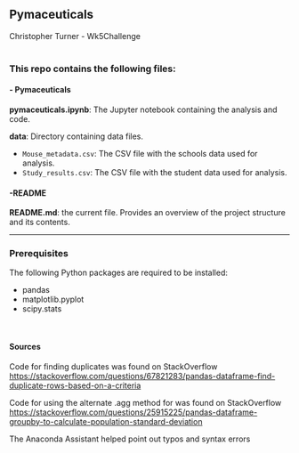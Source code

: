 ## Pymaceuticals
Christopher Turner - Wk5Challenge
<br>
<br>

### This repo contains the following files:
 
#### - Pymaceuticals

**pymaceuticals.ipynb**: The Jupyter notebook containing the analysis and code.

**data**: Directory containing data files.

 - `Mouse_metadata.csv`: The CSV file with the schools data used for analysis.
 - `Study_results.csv`: The CSV file with the student data used for analysis.

#### -README

**README.md**: the current file. Provides an overview of the project structure and its contents.
 <br> 
___________________________________________________

### Prerequisites
The following Python packages are required to be installed:
- pandas
- matplotlib.pyplot
- scipy.stats
 <br> 

#### Sources
Code for finding duplicates was found on StackOverflow
https://stackoverflow.com/questions/67821283/pandas-dataframe-find-duplicate-rows-based-on-a-criteria

Code for using the alternate .agg method for was found on StackOverflow
https://stackoverflow.com/questions/25915225/pandas-dataframe-groupby-to-calculate-population-standard-deviation

The Anaconda Assistant helped point out typos and syntax errors
